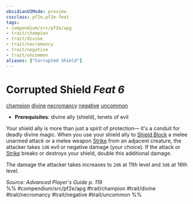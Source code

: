```yaml
---
obsidianUIMode: preview
cssclass: pf2e,pf2e-feat
tags:
- compendium/src/pf2e/apg
- trait/champion
- trait/divine
- trait/necromancy
- trait/negative
- trait/uncommon
aliases: ["Corrupted Shield"]
---
```

# Corrupted Shield  *Feat 6*  
[champion](/rules/traits/champion.md)  [divine](/rules/traits/divine.md)  [necromancy](/rules/traits/necromancy.md)  [negative](/rules/traits/negative.md)  [uncommon](/rules/traits/uncommon.md)  

- **Prerequisites**: divine ally (shield), tenets of evil

Your shield ally is more than just a spirit of protection— it's a conduit for deadly divine magic. When you use your shield ally to [Shield Block](/compendium/feats/shield-block.md) a melee unarmed attack or a melee weapon [Strike](/rules/actions/strike.md) from an adjacent creature, the attacker takes `1d6` evil or negative damage (your choice). If the attack or [Strike](/rules/actions/strike.md) breaks or destroys your shield, double this additional damage.

The damage the attacker takes increases to `2d6` at 11th level and `3d6` at 16th level.

*Source: Advanced Player's Guide p. 119*  
%% #compendium/src/pf2e/apg #trait/champion #trait/divine #trait/necromancy #trait/negative #trait/uncommon %%